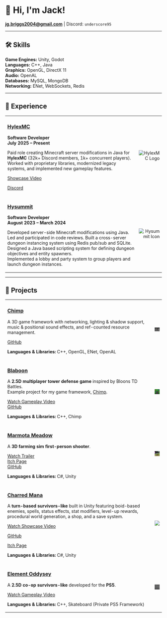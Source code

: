 # 👋 Hi, I'm Jack!

**jg.briggs2004@gmail.com** | Discord: `underscore95`

---

## 🛠️ Skills

**Game Engines:** Unity, Godot  
**Languages:** C++, Java  
**Graphics:** OpenGL, DirectX 11  
**Audio:** OpenAL  
**Databases:** MySQL, MongoDB  
**Networking:** ENet, WebSockets, Redis  

---

## 💼 Experience

<table>
<tr>
<td style="width:100%">

### [HylexMC](https://discord.com/invite/jj8fJQgUHx)  
**Software Developer**  
**July 2025 – Present**

Paid role creating Minecraft server modifications in Java for **HylexMC** (32k+ Discord members, 1k+ concurrent players).  
Worked with proprietary libraries, modernized legacy systems, and implemented new gameplay features.  

[Showcase Video](https://www.youtube.com/watch?v=vjTXgKLNWoU)

[Discord](https://discord.com/invite/jj8fJQgUHx)

</td>
<td style="width:250px; text-align:right;">
<img src="https://dunb17ur4ymx4.cloudfront.net/webstore/logos/659e7460f1506590355eea30f261b1b3a24d097c.png" alt="HylexMC Logo" width="200"/>
</td>
</tr>
  
<tr>
<td style="width:100%">

### [Hysummit](https://discord.gg/VdYhwSUmKv)  
**Software Developer**  
**August 2023 – March 2024**

Developed server-side Minecraft modifications using Java. Led and participated in code reviews.
Built a cross-server dungeon instancing system using Redis pub/sub and SQLite.  
Designed a Java based scripting system for defining dungeon objectives and entity spawners.  
Implemented a lobby and party system to group players and launch dungeon instances.

</td>
<td style="width:250px; text-align:right;">
<img src="https://yt3.googleusercontent.com/aokIviQjjKlyWRjR--BLMCZbsmkDdD4MQ7L68ZKBxTfCsJHTp3bv7C6q4QLwRthNF5oKrFxF=s160-c-k-c0x00ffffff-no-rj" alt="Hysummit Icon" width="200"/>
</td>
</tr>

</table>

---

## 🧪 Projects

<table>
<tr>
<td style="width:100%">
  
### [Chimp](https://github.com/underscore95/chimp)

A 3D game framework with networking, lighting & shadow support, music & positional sound effects, and ref-counted resource management.

[GitHub](https://github.com/underscore95/chimp)

**Languages & Libraries:** C++, OpenGL, ENet, OpenAL

</td>
<td style="width:250px; text-align:right;">
<img src="https://raw.githubusercontent.com/underscore95/underscore95/refs/heads/main/chimp.png" alt="Chimp Icon" width="250"/>
</td>
</tr>

<tr>
<td style="width:100%">

### [Blaboon](https://github.com/underscore95/Blaboon)

A **2.5D multiplayer tower defense game** inspired by Bloons TD Battles.  
Example project for my game framework, [Chimp](https://github.com/underscore95/chimp).

[Watch Gameplay Video](https://youtu.be/NDiz5kLaRjI)<br>
[GitHub](https://github.com/underscore95/Blaboon)

**Languages & Libraries:** C++, Chimp

</td>
<td style="width:250px; text-align:right;">
<img style="display:block;" width="100%" height="100%" src="https://github.com/underscore95/underscore95/blob/main/blaboon.png" alt="Blaboon Icon"/>
</td>
</tr>

<tr>
<td style="width:100%">

### [Marmota Meadow](https://overheat-studios.itch.io/marmota-meadow)

A **3D farming sim first-person shooter**.

[Watch Trailer](https://www.youtube.com/watch?v=yHH3yI8zBmo)<br>
[Itch Page](https://overheat-studios.itch.io/marmota-meadow)<br>
[GitHub](https://github.com/OverheatStudios/MarmotaMeadow/)

**Languages & Libraries:** C#, Unity

</td>
<td style="width:250px; text-align:right;">
<img src="https://raw.githubusercontent.com/underscore95/underscore95/refs/heads/main/icon_marmota_meadow.png" alt="Marmota Meadow Icon" width="250"/>
</td>
</tr>

<tr>
<td style="width:100%">

### [Charred Mana](https://underscore95.itch.io/charred-mana)

A **turn-based survivors-like** built in Unity featuring boid-based enemies, spells, status effects, stat modifiers, level-up rewards, procedural world generation, a shop, and a save system.  

[Watch Showcase Video](https://www.youtube.com/watch?v=VlscLTiBJ_4)

[GitHub](https://github.com/underscore95/Charred-Mana/tree/main)

[Itch Page](https://underscore95.itch.io/charred-mana)

**Languages & Libraries:** C#, Unity

</td>
<td style="width:250px; text-align:right;">
<img src="https://img.itch.zone/aW1hZ2UvMzczOTk2OS8yMjMyMDM1Ny5wbmc=/original/pk9xe6.png" width="250"/>
</td>
</tr>

<tr>
<td style="width:100%">

### [Element Oddysey](https://github.com/underscore95/ElementOddysey/tree/main)

A **2.5D co-op survivors-like** developed for the **PS5**.

[Watch Gameplay Video](https://youtu.be/k8oT39oFdPc)

**Languages & Libraries:** C++, Skateboard (Private PS5 Framework)

</td>
<td style="width:250px; text-align:right;">
<img src="https://raw.githubusercontent.com/underscore95/underscore95/refs/heads/main/element_oddysey.png" alt="Element Oddysey Icon" width="250"/>
</td>
</tr>

</table>
